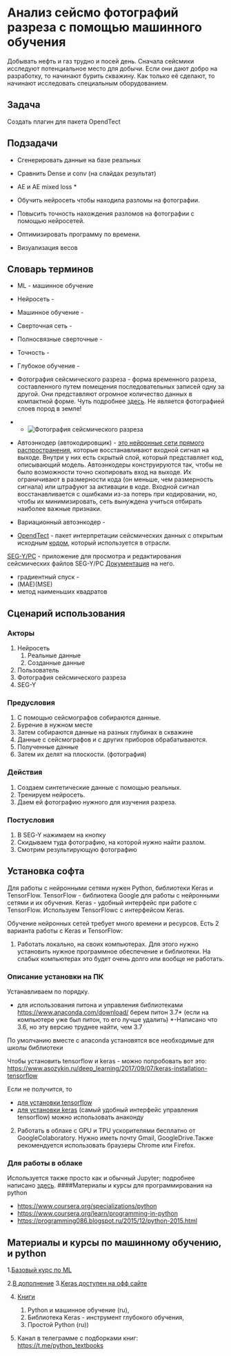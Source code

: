 # Анализ сейсмо фотографий разреза с помощью машинного обучения
Добывать нефть и газ трудно и посей день. Сначала сейсмики исследуют потенциальное место для добычи. Если они дают добро на разработку, то начинают бурить скважину. Как только её сделают, то начинают исследовать специальным оборудованием.

## Задача
Создать плагин для пакета OpendTect
## Подзадачи
* Сгенерировать данные на базе реальных
* Сравнить Dense и conv (на слайдах результат)
 
* AE и AE mixed loss *
* Обучить нейросеть чтобы находила разломы на фотографии.

* Повысить точность нахождения разломов на фотографии с помощью нейросетей.
* Оптимизировать программу по времени.
* Визуализация весов
## Словарь терминов
* ML - машинное обучение
* Нейросеть -
* Машинное обучение -
* Сверточная сеть -
* Полносвязные сверточные -
* Точность -
* Глубокое обучение - 
* Фотография сейсмического разреза -  форма временного разреза, составленного путем помещения последовательных записей одну за другой. Они представляют огромное количество данных в компактной форме. Чуть подробнее [здесь](http://www.ngpedia.ru/id368452p1.html). Не является фотографией слоев пород в земле!
* - ![Фотография сейсмического разреза ](https://docplayer.ru/docs-images/63/49217493/images/3-1.jpg)
* Автоэнкодер (автокодировщик) - [это нейронные сети прямого распространения](https://habr.com/ru/post/331382/), которые восстанавливают входной сигнал на выходе. Внутри у них есть скрытый слой, который представляет код, описывающий модель. Автоэнкодеры конструируются так, чтобы не было возможности точно скопировать вход на выходе. Их ограничивают в размерности кода (он меньше, чем размерность сигнала) или штрафуют за активации в коде. Входной сигнал восстанавливается с ошибками из-за потерь при кодировании, но, чтобы их минимизировать, сеть вынуждена учиться отбирать наиболее важные признаки.	

* Вариационный автоэнкодер -
* [OpendTect](https://dgbes.com/) - пакет интерпретации сейсмических данных с открытым исходным [кодом](https://github.com/OpendTect/OpendTect), который используется в отрасли. 

[SEG-Y/PC]( http://www.xgeo.ru/index.php/ru/zagruzki/probnye-versii.html#downloads_docs_ru) - приложение для просмотра и редактирования сейсмических файлов SEG-Y/PC 
[Документация](http://www.xgeo.ru/index.php/ru/zagruzki/probnye-versii.html#downloads_docs_ru) на него.

* градиентный спуск -
* (MAE)(MSE)
* метод наименьших квадратов

## Сценарий использования
### Акторы
1.	Нейросеть
	1.	Реальные данные
	2.	Созданные данные
2.	Пользователь
3.	Фотография сейсмического разреза
4.	SEG-Y

### Предусловия
1.	С помощью сейсмографов собираются данные.
2.	Бурение в нужном месте
3.	Затем собираются данные на разных глубинах в скважине
4.	Данные с сейсмографов и с других приборов обрабатываются. 
5.	Полученные данные
6.	Затем их делят на плоскости. (фотография)
### Действия
1.	Создаем синтетические данные с помощью реальных.
2.	Тренируем нейросеть.
3.	Даем ей фотографию нужного для изучения разреза.
 


### Постусловия
1.	В SEG-Y нажимаем на кнопку
2.	Скидываем туда фотографию, на которой нужно найти разлом.
3.	Смотрим результирующую фотографию

## Установка софта
Для работы с нейронными сетями нужен Python, библиотеки Keras и TensorFlow. 
TensorFlow - библиотека Google для работы с нейронными сетями и их обучения. 
Keras - удобный интерфейс при работе с TensorFlow. 
Используем TensorFlowс с интерфейсом Keras.
 
Обучение нейронных сетей требует много времени и ресурсов. 
Есть 2 варианта работы с Keras и TensorFlow:
 
1.    Работать локально, на своих компьютерах. Для этого нужно установить нужное   программное обеспечение и библиотеки. На слабых компьютерах это будет очень долго или вообще не работать.
 
### Описание установки на ПК
Устанавливаем по порядку.
- для использования питона и управления библиотеками
https://www.anaconda.com/download/
берем питон 3.7* (если на компьютере уже был питон, то его лучше удалить)
*-Написано что 3.6, но эту версию труднее найти, чем 3.7

По умолчанию вместе с anaconda установятся все необходимые для школы библиотеки
 
Чтобы установить tensorflow и keras - можно попробовать вот это:
https://www.asozykin.ru/deep_learning/2017/09/07/keras-installation-tensorflow
 
Если не получится, то 
- [для установки tensorflow](https://www.tensorflow.org/install/)
- [для установки keras](https://anaconda.org/conda-forge/keras) (самый удобный интерфейс управления tensorflow)
можно использовать анаконду 
 
2.    Работать в облаке с GPU и TPU ускорителями бесплатно от GoogleColaboratory. Нужно иметь почту Gmail, GoogleDrive.Также рекомендуется использовать браузеры Chrome или Firefox.


 
### Для работы в облаке
 
Используется также просто как и обычный Jupyter; подробнее написано [здесь](https://www.asozykin.ru/deep_learning/2018/04/04/Google-Colaboratory-for-Deep-Learning.html).
####Материалы и курсы для программирования на python 
* https://www.coursera.org/specializations/python
* https://www.coursera.org/learn/programming-in-python
* https://programming086.blogspot.ru/2015/12/python-2015.html
 

## Материалы и курсы по машинному обучению, и python
1.[Базовый курс по  ML](https://www.coursera.org/learn/machine-learning)

2.[В дополнение](http://www.dataschool.io/15-hours-of-expert-machine-learning-videos/)
3.[Keras доступен на офф сайте](https://keras.io/getting-started/sequential-model-guide/)

4. [Книги](https://drive.google.com/drive/folders/1ngisRbvktPKkRaX4pzQs9a6o_WIUubDi?usp=sharing)
	1. Python и машинное обучение (ru),
	2. Библиотека Keras - инструмент глубокого обучения,
	3. Простой Python (ru)) 

5. Канал в телеграмме с подборками книг: https://t.me/python_textbooks

